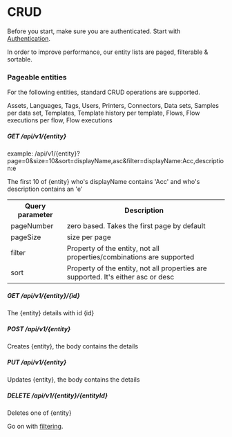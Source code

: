 # CRUD
Before you start, make sure you are authenticated. Start with [Authentication](/1.%20Authentication/Authentication.md).

In order to improve performance, our entity lists are paged, filterable & sortable.

### Pageable entities

For the following entities, standard CRUD operations are supported. 

Assets, Languages, Tags, Users, Printers, Connectors, Data sets, Samples per data set, 
Templates, Template history per template, Flows, Flow executions per flow, Flow executions

##### GET /api/v1/{entity}

example: /api/v1/{entity}?page=0&size=10&sort=displayName,asc&filter=displayName:Acc,description:e

The first 10 of {entity} who's displayName contains 'Acc' and who's description contains an 'e'

<table>
<tr><th>Query parameter</th><th>Description</th></tr>
<tr><td>pageNumber</td><td> zero based. Takes the first page by default</td></tr>
<tr><td>pageSize</td><td> size per page</td></tr>
<tr><td>filter</td><td>Property of the entity, not all properties/combinations are supported</td></tr>
<tr><td>sort</td><td>Property of the entity, not all properties are supported. It's either asc or desc</td></tr>
</table>

##### GET /api/v1/{entity}/{id}
The {entity} details with id {id}

##### POST /api/v1/{entity}
Creates {entity}, the body contains the details

##### PUT /api/v1/{entity}
Updates {entity}, the body contains the details

##### DELETE /api/v1/{entity}/{entityId}
Deletes one of {entity}

Go on with [filtering](2.%20Filtering.md).



